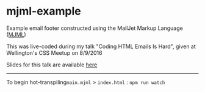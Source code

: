 # mjml-example
Example email footer constructed using the MailJet Markup Language ([MJML](https://mjml.io))

This was live-coded during my talk "Coding HTML Emails Is Hard", given at Wellington's CSS Meetup on 8/9/2016

Slides for this talk are available [here](https://docs.google.com/presentation/d/1qgrRVmjo7CNVIjeCAQ4mBTi7Cv59JQZvXYysi7tDrHg/edit?usp=sharing)


--------------------

To begin hot-transpiling`main.mjml` > `index.html` :
```npm run watch```

